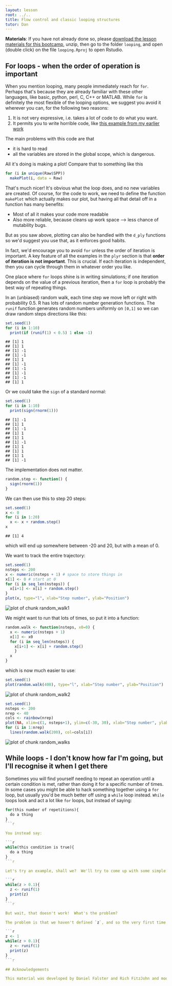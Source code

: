 ```yaml
---
layout: lesson
root: ../..
title: Flow control and classic looping structures
tutor: Dan
---
```


<!-- Goals
- learn how to key control structures
 -->

**Materials**: If you have not already done so, please [download the lesson materials for this bootcamp](https://github.com/dbarneche/2014-10-31-USyd/raw/gh-pages/data/lessons.zip), unzip, then go to the folder `looping`, and open (double click) on the file `looping.Rproj` to open Rstudio.

## For loops - when the order of operation is important

When you mention looping, many people immediately reach for `for`. Perhaps
that's because they are already familiar with these other languages,
like basic, python, perl, C, C++ or MATLAB. While `for` is definitely the most
flexible of the looping options, we suggest you avoid it wherever you can, for
the following two reasons:

1. It is not very expressive, i.e. takes a lot of code to do what you want.
2. It permits you to write horrible code, like [this example from my earlier
   work](ugly)

The main problems with this code are that

- it is hard to read
- all the variables are stored in the global scope, which is dangerous.

All it's doing is making a plot! Compare that to something like this

```r
for (i in unique(Raw$SPP))
  makePlot(i, data = Raw)
```

That's much nicer! It's obvious what the loop does, and no new variables are
created. Of course, for the code to work, we need to define the function `makePlot` which actually makes our plot, but having all that detail off in a
function has many benefits:

- Most of all it makes your code more readable
- Also more reliable, because cleans up work space --> less chance of mutability bugs.

But as you saw above, plotting can also be handled with the `d_ply` functions so we'd suggest you use that, as it enforces good habits.

In fact, we'd encourage you to avoid `for` unless the order of iteration is important. A key feature of all the examples in the `plyr` section is that **order of iteration is not important**.  This is crucial. If each iteration is independent, then you can cycle through them in whatever order you like.

One place where `for` loops shine is in writing simulations; if one iteration depends on the value of a previous iteration, then a `for` loop is probably the best way of repeating things.

In an (unbiased) random walk, each time step we move left or right with probability 0.5.  R has lots of random number generation functions.  The `runif` function generates random numbers uniformly on `[0,1]` so we can draw random steps directions like this:


```r
set.seed(1)
for (i in 1:10)
  print(if (runif(1) < 0.5) 1 else -1)
```

```
## [1] 1
## [1] 1
## [1] -1
## [1] -1
## [1] 1
## [1] -1
## [1] -1
## [1] -1
## [1] -1
## [1] 1
```


Or we could take the `sign` of a standard normal:


```r
set.seed(1)
for (i in 1:10)
  print(sign(rnorm(1)))
```

```
## [1] -1
## [1] 1
## [1] -1
## [1] 1
## [1] 1
## [1] -1
## [1] 1
## [1] 1
## [1] 1
## [1] -1
```


The implementation does not matter.


```r
random.step <- function() {
  sign(rnorm(1))
}
```


We can then use this to step 20 steps:


```r
set.seed(1)
x <- 0
for (i in 1:20)
  x <- x + random.step()
x
```

```
## [1] 4
```


which will end up somewhere between -20 and 20, but with a mean of 0.

We want to track the entire trajectory:


```r
set.seed(1)
nsteps <- 200
x <- numeric(nsteps + 1) # space to store things in
x[1] <- 0 # start at 0
for (i in seq_len(nsteps)) {
  x[i+1] <- x[i] + random.step()
}
plot(x, type="l", xlab="Step number", ylab="Position")
```

![plot of chunk random_walk1](figure/random_walk1.png)


We might want to run that lots of times, so put it into a function:

```r
random.walk <- function(nsteps, x0=0) {
  x <- numeric(nsteps + 1)
  x[1] <- x0
  for (i in seq_len(nsteps)) {
    x[i+1] <- x[i] + random.step()
    }
  x
}
```


which is now much easier to use:


```r
set.seed(1)
plot(random.walk(400), type="l", xlab="Step number", ylab="Position")
```

![plot of chunk random_walk2](figure/random_walk2.png)



```r
set.seed(1)
nsteps <- 200
nrep <- 40
cols <- rainbow(nrep)
plot(NA, xlim=c(1, nsteps+1), ylim=c(-30, 30), xlab="Step number", ylab="Position")
for (i in 1:nrep)
  lines(random.walk(200), col=cols[i])
```

![plot of chunk random_walks](figure/random_walks.png)

## While loops - I don't know how far I'm going, but I'll recognise it when I get there

Sometimes you will find yourself needing to repeat an operation until a certain condition is met, rather than doing it for a specific number of times.  In some cases you might be able to hack something together using a `for` loop, but usually you'd be much better off using a `while` loop instead.  `While` loops look and act a lot like `for` loops, but instead of saying: 

```r
for(this number of repetitions){
  do a thing
}
```r

You instead say:

```r
while(this condition is true){
  do a thing
} 
```r

Let's try an example, shall we?  We'll try to come up with some simple code that generates random numbers between 0 and 1 until it gets one that's less than 0.1.  

```r
while(z > 0.1){
  z <- runif(1)
  print(z)
}
```r

But wait, that doesn't work!  What's the problem?

The problem is that we haven't defined `z`, and so the very first time the while loop's condition is checked (`z > 0.1`), `while` just says "Okay, that's not true so I'm not going to execute this block of code".  The same thing would have happened if we defined `z` to be anything less than 0.1.  Let's fix it.

```r
z <- 1
while(z > 0.1){
  z <- runif(1)
  print(z)
}
```r

## Acknowledgements

This material was developed by Daniel Falster and Rich FitzJohn and modified by Diego Barneche and Dan Warren. Based on material prepared by Karthik Ram and Hadley Wickam.

